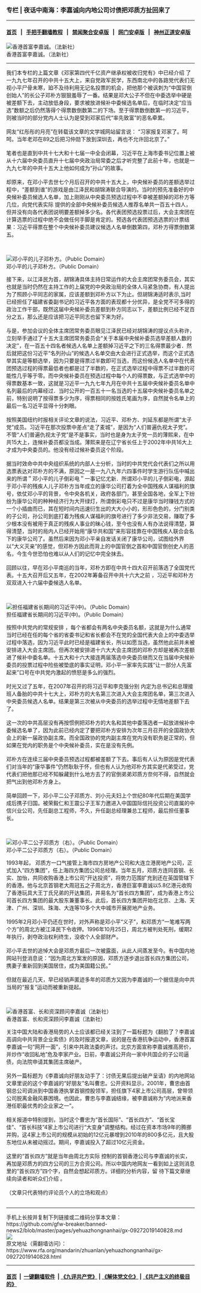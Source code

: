 ### 专栏 | 夜话中南海：李嘉诚向内地公司讨债把邓质方扯回来了
------------------------

#### [首页](https://github.com/gfw-breaker/banned-news2/blob/master/README.md) &nbsp;&nbsp;|&nbsp;&nbsp; [手把手翻墙教程](https://github.com/gfw-breaker/guides/wiki) &nbsp;&nbsp;|&nbsp;&nbsp; [禁闻聚合安卓版](https://github.com/gfw-breaker/bn-android) &nbsp;&nbsp;|&nbsp;&nbsp; [网门安卓版](https://github.com/oGate2/oGate) &nbsp;&nbsp;|&nbsp;&nbsp; [神州正道安卓版](https://github.com/SzzdOgate/update) 



<div id="headerimg">
 <img alt="香港首富李嘉诚。（法新社）" src="https://www.rfa.org/mandarin/pinglun/liuqing/lq-09242015095632.html/000_Hkg10151964.jpg/@@images/4898883b-0ed4-4f81-b0f8-acb02a5a1ec9.jpeg" title="香港首富李嘉诚。（法新社）"/>
 <div id="headerimgcontents">
  <div id="headerimgcaption">
   <span>
    香港首富李嘉诚。（法新社）
   </span>
   <!-- zoomattribute -->
  </div>
  <!-- headerimgcaption -->
 </div>
 <!-- headerimagecontents -->
</div>

<hr/>
<div id="storytext">
 <div>
  <div class="slot_header">
  </div>
 </div>
 <p>
  我们本专栏的上篇文章《邓家第四代千亿资产继承权被收归党有》中已经介绍 了一九九七年召开的中共十五大上，来自党政军民学，东西南北中的各路党代表们无视小平尸骨未寒，廹不及待利用无记名投票的机会，把他那个被讽刺为“中国官倒创始人”的长公子邓朴方狠狠羞辱了一番。结果是邓大公子不但在中委选举中硬是被差额下去，主动放低身段，要求被放进候补中委候选名单后，在临时决定“应当选”数额之后仍然落得个得票数倒数第二的下场。至于得票数倒数第一的习近平，则被当时的部分党内人士认为是受到邓家后代“率先致富”的恶名牵累。
  <br/>
  <br/>
  网友“红彤彤的月亮”在转载该文章的文学城网站留言说： “习家报复邓家了。呵呵。当年老邓在89之后把习仲勋下放到深圳去，再也不允许回北京了。”
  <br/>
  <br/>
  笔者也是直到中共十七大和十七届一中全会闭幕，习近平在上海市委书记位置上被从十六届中央委员直升十七届中央政治局常委之后才听完整了此前十年，也就是一九九七年的中共十五大上他如何成为“孙山”的故事。
  <br/>
  <br/>
  却原来，在邓小平去世七个月后召开的中共十五大上，中央候补委员的差额选举过程中，“差额到谁”的游戏是由江泽民和胡锦涛联合导演的。当时的预先准备好的中央候补委员候选人名单，加上刚刚从中央委员预选过程中不幸被差额掉的邓朴方等几位，向党代表实际 提供的全部中央候补委员候选人推荐名单共一百五十四人，但并没有向各代表团说明要差额掉多少名。各代表团预选投票过后，大会主席团在计算选票的过程中绝不会做任何手脚是肯定的。预选各代表团预选选票的计票结果：习近平得票在整个中央候补委员建议候选人名单倒数第四，邓朴方得票倒数第五。
 </p>
 <p>
  <br/>
  <div class="image-inline captioned" style="width:622px;">
   <div style="width:622px;">
    <img alt="邓小平的儿子邓朴方。（Public Domain）" src="https://www.rfa.org/mandarin/zhuanlan/yehuazhongnanhai/gx-05252018151837.html/9093673465b9.jpg" title="邓小平的儿子邓朴方。（Public Domain）"/>
   </div>
   <div class="image-caption">
    <span style="width:622px;">
     邓小平的儿子邓朴方。（Public Domain）
    </span>
    <span class="copyright">
    </span>
   </div>
  </div>
 </p>
 <p>
  接下来，以江泽民为首，胡锦涛具体主持日常运作的大会主席团常务委员会，其实也就是当时仍然在主持工作的上届党的中央政治局的全体人马紧急协商，有人提出为了照顾小平同志的家属，应该差额到邓朴方以下为止。但胡锦涛适时表示,当时已经担任了福建省委副书记的习近平各方面的表现都十分优异，是全党不可多得的政治工作干部，既然这届中央候补委员差额到朴方同志以下，差额比例已经不足百分之五，那么还是应该把习近平同志也留下来为好。
  <br/>
  <br/>
  与是，参加会议的全体主席团常务委员眼见江泽民已经对胡锦涛的提议点头称许，立刻举手通过了十五大主席团常务委员会“关于本届中央候补委员选举差额人数的决定”，在一百五十四名者候选人名单上差额掉习近平之下的三名得票最少者．然后就把这份习近平“名列孙山”的候选人名单交由大会进行正式选举，而这个正式选举其实是等额选举，因为只要是得票过半数即可当选，而这份候选人名单中在代表团预选过程的得票最低者也都是过了半数的，在正式选举过程中得票不过半数的可能性几乎等于零。而中央候补委员在预选过程中每个人的得票数，与正式选举中的得票数基本一致，这就是习近平一九九七年九月在中共十五届中央候补委员名单中名列最后的内幕经过．当时公开的一百五十一名当选的十五届中央候补委员名单之前，特别说明了按得票多少为序，得票相同的按姓氏笔画为序，自然就令名单上的最后一名习近平显得十分刺眼。
  <br/>
  <br/>
  按照美国纽约时报相关评论文章的说法，习近平、邓朴方、刘延东都是所谓“太子党”成员。习近平在那次投票中差点“走了麦城”，是因为“人们普遍仇视太子党”。不管“人们普遍仇视太子党”是不是事实，当时也是身为太子党一员的薄熙来，在中共15大上，连候补委员都没当成。薄熙来是在辽宁省长任上于2002年中共16大上才成为中央委员的。他没有经过候补委员这个阶段。
  <br/>
  <br/>
  据当时效命中共中央组织系统的内部人士分析，当时的中共党代会代表们之所以用选票表达对邓朴方的不满，原因之一是一九八九年六四事件时学生游行队伍中喊出来的所谓＂邓小平的儿子倒彩电＂一事记忆尤新．所谓邓小平的儿子倒彩电，源起于邓小平的残疾人儿子邓朴方当年成立的康华公司打着为全中国残疾人谋福利的旗号，依仗邓小平的背景，令中央各机关，政府各部门，甚至全国各地，全军上下纷纷为康华公司的种种经济行为大开绿灯，所谓倒彩电只不过是康华当时赚钱方式的一个小插曲而已，其在短时间内迅速衍生出的大大小小的，形形色色的，分门别类的子公司，孙公司到底打着为残疾人谋福利的旗号进行了多少非法交易，赚取了多少根本没有被用于真正的残疾人事业的昧心钱，至今也没有人有办法说得清楚，算得清楚，当时的局内人已经开始用“康华共和国”来形容挂靠在中国残疾人联合会名下的康华公司了。虽然后来因为邓小平亲自发话关闭了康华公司，试图给外界以“大义灭亲”的感觉，但邓朴方因此而背上的中国官倒之首和中国官倒创史人的恶名，今生今世恐怕也难以从人们的记忆中完全抹去。
  <br/>
  <br/>
  回顾以往，早在邓小平南巡的当年，邓朴方即在中共十四大召开前落选了全国党代表。十五大召开后又五年，在2002年筹备召开中共十六大之前 ，习近平和邓朴方双双进入十六届中委候选人名单。
 </p>
 <p>
  <br/>
  <div class="image-inline captioned" style="width:622px;">
   <div style="width:622px;">
    <img alt="担任福建省长期间的习近平(中)。（Public Domain）" src="https://www.rfa.org/mandarin/zhuanlan/yehuazhongnanhai/gx-01112019112416.html/2F48F5E605D206728BBD331BBBB62412F3D57F09_size42_w500_h413.jpeg" title="担任福建省长期间的习近平(中)。（Public Domain）"/>
   </div>
   <div class="image-caption">
    <span style="width:622px;">
     担任福建省长期间的习近平(中)。（Public Domain）
    </span>
    <span class="copyright">
    </span>
   </div>
  </div>
 </p>
 <p>
  按照中共党内的常规安排 ，每个省都会有两名中央委员名额，这就是为什么通常当时已经在任的每个省的省委书记和省长都会不在党的全国代表大会上的中委选举过程中落选，因为习近平此时已经是福建省长，所以如愿当选，虽然他此前并未被安排进入大会主席团。但再次被安排进十六大大会主席团的邓朴方却是被再次差额进了候补中委名单。十五大和十六大接连两届落选中央委员继而又在当届中央候补委员的投票过程中险些被垫底的事实证明，邓小平一家率先实践“让一部分人先富起来”口号在中共党内激起的愤怒是多么的强烈。
  <br/>
  <br/>
  时光又过了五年，在2007年召开的将习近平和李克强分别 内定为总书记和总理接班人备胎的中共十七大上，邓朴方的大名第三次进入大会主席团名单，第三次进入中央委员候选人名单。结果是第三次被从中央委员的选举过程中无情地差额下去了。
  <br/>
  <br/>
  这一次的中共高层没有再按惯例把邓朴方的大名和其他中委落选者一起放进候补中委候选名单了，因为此前已经内定了要把邓朴方安排为次年三月召开的全国政协大会上的新一届政协副主席。而全国政协的党内副主席在党内没有职务是正常的，但如果在党内的职务是个中央候补委员，实在是没有先例。
  <br/>
  <br/>
  邓朴方在连续三届中央委员预选过程都被差额了下去。事后有人认为原因是党代表们对当年的“康华事件”仍然耿耿于怀，但也有人认为他邓朴方其实是代弟受过，党代表们把他那已经不知躲藏到什么地方去了的官倒弟弟邓质方奈何不得，自然就会把气出到他邓朴方身上。
  <br/>
  <br/>
  简单回顾一下，邓小平二公子邓质方、刘小元夫妇上个世纪80年代后期在美国学成后携子归国。被荣毅仁和王震公子王军力邀进入中国国际信托投资公司直属的中信兴业公司，先任副总工程师，不久，升任副总经理兼总工程师，最后担任董事长。
 </p>
 <p>
  <br/>
  <div class="image-inline captioned" style="width:599px;">
   <div style="width:599px;">
    <img alt="邓小平二公子邓质方（右）。（Public Domain）" src="https://www.rfa.org/mandarin/zhuanlan/yehuazhongnanhai/gx-09272019140828.html/a8.jpg" title="邓小平二公子邓质方（右）。（Public Domain）"/>
   </div>
   <div class="image-caption">
    <span style="width:599px;">
     邓小平二公子邓质方（右）。（Public Domain）
    </span>
    <span class="copyright">
    </span>
   </div>
  </div>
 </p>
 <p>
  1993年起， 邓质方一口气接管上海市四方房地产公司和大连立港房地产公司，正式加入“四方集团”，任上海四方集团公司总经理。当年五月，邓质方连同首钢、长实、加怡，共同收购香港上市公司“开达投资”，将势力范围扩充到还在英国管辖下的香港。他与北京首钢老大周冠五之子周北方，香港巨富李嘉诚以5.8亿港元收购了香港玩具大王丁氏兄弟的开达集团，并易名为“首长四方集团”，成为香港上市公司首长四方集团的最大股东兼董事长。此后，首长四方集团开始在北京、上海、天津、广州、深圳、珠海、大连等10多个大中城市开展房地产业务。
  <br/>
  <br/>
  1995年2月邓小平仍还在世时，对外声称是邓小平“义子”，和邓质方“一笔难写两个方”的周北方被江泽民下令收押。1996年10月25日，周北方被判处死刑，缓期2年执行，剥夺政治权利终生，没收个人全部财产。
  <br/>
  <br/>
  邓小平去世的追悼大会是邓质方最后一次被露面，从此人间蒸发至今。有中国内地网站刊登消息说：“因为周北方案发的原因，邓质方逐步退出首长四方集团公司，携妻子重新回到美国居住，成为美国籍公民。”
  <br/>
  <br/>
  但就在最近几天，早已经销声匿迹多年的邓质方又因为李嘉诚的一个据信是向中共当局的“报复”运动而被重新提起。
 </p>
 <p>
  <br/>
  <div class="image-inline captioned" style="width:1500px;">
   <div style="width:1500px;">
    <img alt="香港首富、长和资深顾问李嘉诚（法新社）" src="https://www.rfa.org/mandarin/yataibaodao/gangtai/gf1-09132019090003.html/000_14Q4R7-1.jpg" title="香港首富、长和资深顾问李嘉诚（法新社）"/>
   </div>
   <div class="image-caption">
    <span style="width:1500px;">
     香港首富、长和资深顾问李嘉诚（法新社）
    </span>
    <span class="copyright">
    </span>
   </div>
  </div>
 </p>
 <p>
  关注中国大陆和香港局势的人士应该都已经关注到了一篇标题为《翻脸了？李嘉诚高调向中共背景企业索债》的及时报道文章，说的是在香港抗争运动中，香港首富李嘉诚一句“网开一面”，引来中共政法委的声讨。北京方面宣称李嘉诚推高房价，并炒作“收回私地”危及李家产业。日前，李嘉诚公开向一家中共国企的子公司逼债，向法院申请其集团主席破产。
  <br/>
  <br/>
  另外一篇标题为《李嘉诚向好朋友动手了：讨债无果后提出破产呈请》的内地网站文章里说的这个李嘉诚的“好朋友”名叫曹忠。公开资料显示，2001年，曹忠由首钢总公司调派到中国香港执掌首钢控股领军，担任旗下4家上市公司高层，曾带领公司脱离金融风暴困境。也因此，曹忠与李嘉诚结缘，被李嘉诚称为“内地派来香港任职最优秀的企业家之一”。
  <br/>
  <br/>
  相关报道中特别提到，当时这个曹忠为“首长国际”、“首长四方”、“首长宝佳”、“首长科技”4家上市公司进行“大变身”调整结构。经过在资本市场9年的腾挪并购，这4家上市公司的规模从初始的12亿元暴增到2010年的800多亿元，且大股东地位从未被动摇过。期间，李嘉诚投入了超过10亿元资金。
  <br/>
  <br/>
  这里的“首长四方”就是当年由周北方实际 控制的首钢香港公司与李嘉诚的长实，再加是邓质方的四方公司的三方合资公司。所以中国内地网友一看到如上这则消息里的“首长四方”四个字，自然会想起邓质方。详细的分析内容，留 待下篇文章继续向读者和听众们介绍 。
  <br/>
  <br/>
  （文章只代表特约评论员个人的立场和观点）
  <br/>
  <br/>
 </p>
</div>

<hr/>
手机上长按并复制下列链接或二维码分享本文章：<br/>
https://github.com/gfw-breaker/banned-news2/blob/master/pages/yehuazhongnanhai/gx-09272019140828.md <br/>
<a href='https://github.com/gfw-breaker/banned-news2/blob/master/pages/yehuazhongnanhai/gx-09272019140828.md'><img src='https://github.com/gfw-breaker/banned-news2/blob/master/pages/yehuazhongnanhai/gx-09272019140828.md.png'/></a> <br/>
原文地址（需翻墙访问）：https://www.rfa.org/mandarin/zhuanlan/yehuazhongnanhai/gx-09272019140828.html


------------------------
#### [首页](https://github.com/gfw-breaker/banned-news2/blob/master/README.md) &nbsp;|&nbsp; [一键翻墙软件](https://github.com/gfw-breaker/nogfw/blob/master/README.md) &nbsp;| [《九评共产党》](https://github.com/gfw-breaker/9ping.md/blob/master/README.md#九评之一评共产党是什么) | [《解体党文化》](https://github.com/gfw-breaker/jtdwh.md/blob/master/README.md) | [《共产主义的终极目的》](https://github.com/gfw-breaker/gczydzjmd.md/blob/master/README.md)


<img src='http://gfw-breaker.win/banned-news2/pages/yehuazhongnanhai/gx-09272019140828.md' width='0px' height='0px'/>
